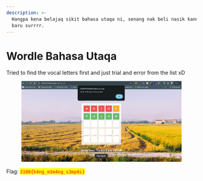 ```yaml
---
description: >-
  Hangpa kena belajaq sikit bahasa utaqa ni, senang nak beli nasik kandaq nanti,
  baru surrrr.
---
```


# Wordle Bahasa Utaqa

Tried to find the vocal letters first and just trial and error from the list xD

<figure><img src="../../../../.gitbook/assets/image (472).png" alt=""><figcaption></figcaption></figure>

Flag: <mark style="color:red;">`3108{h4ng_m3m4ng_s3mp0i}`</mark>
